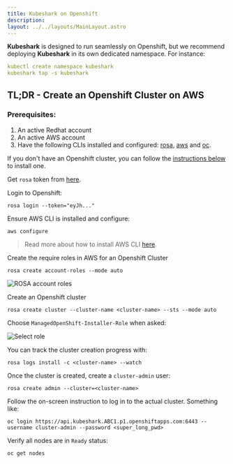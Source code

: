 ```yaml
---
title: Kubeshark on Openshift
description: 
layout: ../../layouts/MainLayout.astro
---
```


**Kubeshark** is designed to run seamlessly on Openshift, but we recommend deploying **Kubeshark** in its own dedicated namespace. For instance:
```yaml
kubectl create namespace kubeshark
kubeshark tap -s kubeshark
```
## TL;DR - Create an Openshift Cluster on AWS

### Prerequisites:
1. An active Redhat account
2. An active AWS account
3. Have the following CLIs installed and configured: [rosa](https://console.redhat.com/openshift/downloads), [aws](https://docs.aws.amazon.com/cli/latest/userguide/getting-started-quickstart.html) and [oc](https://console.redhat.com/openshift/downloads).

If you don't have an Openshift cluster, you can follow the [instructions below](#tldr---create-an-openshift-cluster) to install one.



Get `rosa` token from [here](https://console.redhat.com/openshift/token/rosa).

Login to Openshift:
```shell
rosa login --token="eyJh..."
```

Ensure AWS CLI is installed and configure:
```shell
aws configure
```
> Read more about how to install AWS CLI [here](https://docs.aws.amazon.com/cli/latest/userguide/getting-started-quickstart.html).

Create the require roles in AWS for an Openshift Cluster
```shell
rosa create account-roles --mode auto
```

![ROSA account roles](/rosa-account-roles.png)

Create an Openshift cluster
```shell
rosa create cluster --cluster-name <cluster-name> --sts --mode auto
```

Choose `ManagedOpenShift-Installer-Role` when asked:

![Select role](/select-role.png)

You can track the cluster creation progress with:
```shell
rosa logs install -c <cluster-name> --watch
```

Once the cluster is created, create a `cluster-admin` user:
```shell
rosa create admin --cluster=<cluster-name>
```
Follow the on-screen instruction to log in to the actual cluster.
Something like:
```shell
oc login https://api.kubeshark.ABC1.p1.openshiftapps.com:6443 --username cluster-admin --password <super_long_pwd>
```

Verify all nodes are in  `Ready` status:
```shell
oc get nodes
``` 
